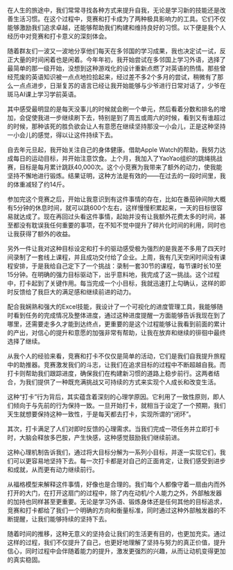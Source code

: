 在人生的旅途中，我们常常寻找各种方式来提升自我，无论是学习新的技能还是改善生活习惯。在这个过程中，竞赛和打卡成为了两种极具影响力的工具。它们不仅能够激励我们追求卓越，还能够帮助我们构建和维持良好的习惯。以下便是我个人经历中对竞赛和打卡意义的深刻体会。

随着群友们一波又一波地分享他们每天在多邻国的学习成果，我也决定试一试，反正大量的时间闲着也是闲着。今年年初，我开始尝试在多邻国上学习外语，选择了最简单的那一级开始，没想到这种游戏化的设计重新点燃了对英语的热情。那些曾经荒废的英语知识被一点点地捡拾起来，经过差不多2个多月的尝试，稍微有了那么一点点进步，日渐复苏的语言已经让我开始能够与少爷进行日常对话了，少爷在斑马AI课上学习学前英语。

其中感受最明显的是每天没事儿的时候就会刷一个单元，然后看着分数和排名的增加，会促使我进一步继续刷下去，特别是到了周五或周六的时候，看到又有谁超过的时候，那种该死的胜负欲会让人有意愿在继续坚持那没一小会儿，正是这种坚持一小会儿的感觉，得以让这件持续下去。

自去年元旦起，我开始关注自己的身体健康。借助Apple Watch的帮助，我努力达成每日的运动目标，并开始注意饮食。上个月，我加入了YaoYao组织的跳绳挑战赛，目标是每月累计跳跃40,000次。这个小竞赛为我带来了额外的动力，使我能坚持不懈地进行锻炼。结果证明，这种方法是有效的——在过去的一段时间里，我的体重减轻了约14斤。

参加完这个竞赛之后，开始让我意识到有这件事情的存在，比如在番茄钟间隙大概有5分钟的休息时间，就可以跳600个左右，这样慢慢积累起来，一天的目标很容易就达成了。现在再回过头看这件事情，起始并没有让我额外花费太多的时间，甚至都没有耽误我任何重要的事项，在不知不觉中提升了碎片化时间的利用，同时也让我获得了额外的收益。

另外一件让我对这种目标设定和打卡的驱动感受极为强烈的是我差不多用了四天时间录制了一套线上课程，并且成功交付给了企业。上周，我有几天空闲时间没有课程安排，于是我给自己定下了一个挑战：录制一套30节的课程，每节课时长10至15分钟。在明确的强力目标驱动下，出乎意料地，我完成了这一挑战。这个过程中，打卡起到了关键作用。每当完成一个小目标，我就迅速打上勾确认，这样的即时反馈给了我巨大的满足感和继续前进的动力。

配合我娴熟和强大的Excel技能，我设计了一个可视化的进度管理工具，我能够随时看到任务的完成情况及整体进度，通过这种进度提醒一方面能够告诉我现在到了哪里，还需要走多久才能到达终点，更重要的是这个过程能够让我看到前面的累计的产出，对信心的提升和意愿的加强非常有帮助，让我在放弃和继续的徘徊中最终选择了继续。

从我个人的经验来看，竞赛和打卡不仅仅是简单的活动，它们是我们自我提升旅程中的助推器。竞赛激发我们的斗志，让我们在追求目标的过程中不断超越自我。而打卡则帮助我们跟踪进度，确保我们在构建新习惯的道路上稳步前行。这两者结合，为我们提供了一种既充满挑战又可持续的方式来实现个人成长和改变生活。

这种“打卡”行为背后，其实蕴含着深刻的心理学原因。它利用了一致性原则，即人们倾向于与先前的行为保持一致。一旦开始打卡，就相当于设定了一个预期，我们天生就想要保持这种一致性，于是每天都去打卡，实现所谓的“闭环”。

其次，打卡满足了人们对即时反馈的心理需求。当我们完成一项任务并立即打卡时，大脑会释放多巴胺，产生快感，这种感觉鼓励我们继续前进。

这种心理机制告诉我们，通过将大目标分解为一系列小目标，并逐一实现它们，我们可以更容易地坚持下去。每一次打卡都是对自己的正面肯定，让我们感受到进步和成就，从而更有动力继续前行。

从福格模型来解释这件事情，好像也是合理的。我们每个人都像守着一扇由内而外打开的大门，在打开这扇门的过程中，除了内在动机/个人能力之外，外部触发器的加持也同样甚至更重要。无论是学习外语、锻炼身体还是任何其他的目标追求，竞赛和打卡都给了我们一个明确的方向和衡量标准，同时通过这种外部触发器的不断提醒，让我们能够持续的坚持下去。

随着时间的推移，这种无意义的坚持会让我们的生活更有目的，也更加充实。通过这样的过程，我们不仅提升了自己，也更好地理解了坚持与努力的真正价值，提升信心，同时过程中会伴随着能力的提升，激发更强烈的兴趣，从而让动机变得更加的真实稳固。